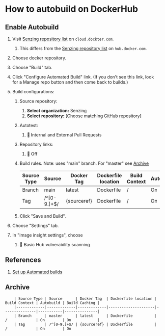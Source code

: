 # How to autobuild on DockerHub

## Enable Autobuild

1. Visit [Senzing repository list](https://cloud.docker.com/u/senzing/repository/list) on `cloud.dockter.com`.
   1. This differs from the [Senzing repository list](https://hub.docker.com/u/senzing) on `hub.docker.com`.
1. Choose docker repository.
1. Choose "Build" tab.
1. Click "Configure Automated Build" link. (If you don't see this link, look for a Manage repo button and then come back to builds.)
1. Build configurations:

   1. Source repository:
      1. **Select organization:** Senzing
      1. **Select repository:** [Choose matching GitHub repository]
   1. Autotest:
      1. :radio_button: Internal and External Pull Requests
   1. Repository links:
      1. :radio_button: Off
   1. Build rules. Note: uses "main" branch. For "master" see [Archive](#archive)

      | Source Type | Source      | Docker Tag  | Dockerfile location | Build Context | Autobuild | Build Caching |
      | ----------- | ----------- | ----------- | ------------------- | ------------- | --------- | ------------- |
      | Branch      | main        | latest      | Dockerfile          | /             | On        | On            |
      | Tag         | /^[0-9.]+$/ | {sourceref} | Dockerfile          | /             | On        | On            |

   1. Click "Save and Build".

1. Choose "Settings" tab.
1. In "Image insight settings", choose
   1. :radio_button: Basic Hub vulnerability scanning

## References

1. [Set up Automated builds](https://docs.docker.com/docker-hub/builds/)

## Archive

        | Source Type | Source      | Docker Tag  | Dockerfile location | Build Context | Autobuild | Build Caching |
        |-------------|-------------|-------------|---------------------|---------------|-----------|---------------|
        | Branch      | master      | latest      | Dockerfile          | /             | On        | On            |
        | Tag         | /^[0-9.]+$/ | {sourceref} | Dockerfile          | /             | On        | On
